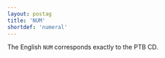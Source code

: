 ```yaml
---
layout: postag
title: 'NUM'
shortdef: 'numeral'
---
```


The English `NUM` corresponds exactly to the PTB CD.
<!-- Interlanguage links updated Pá kvě 14 11:08:22 CEST 2021 -->
